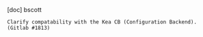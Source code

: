 [doc] bscott

    Clarify compatability with the Kea CB (Configuration Backend).
    (Gitlab #1813)
